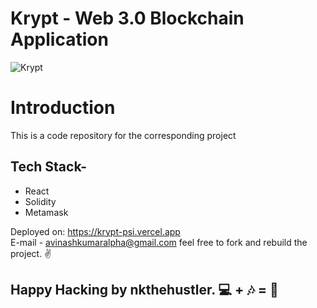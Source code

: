 # Krypt - Web 3.0 Blockchain Application
![Krypt](https://i.ibb.co/DVF4tNW/image.png)

# Introduction
This is a code repository for the corresponding project

## Tech Stack-
- React
- Solidity
- Metamask


Deployed on: https://krypt-psi.vercel.app <br/>
E-mail - avinashkumaralpha@gmail.com
feel free to fork and rebuild the project. ✌

## Happy Hacking by nkthehustler. 💻 + 🎶 = 💖



 

